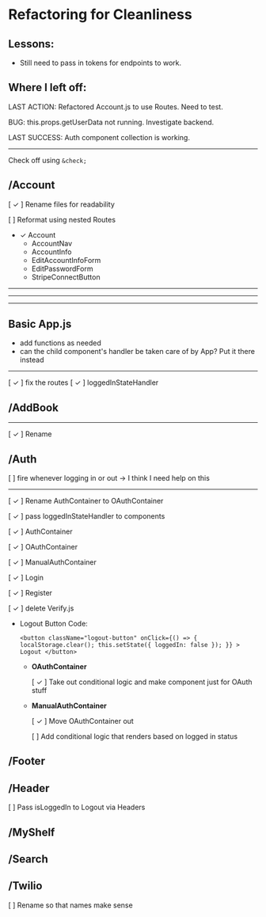 # Refactoring for Cleanliness

## Lessons:

- Still need to pass in tokens for endpoints to work.

## Where I left off:

LAST ACTION: Refactored Account.js to use Routes. Need to test.

BUG: this.props.getUserData not running. Investigate backend.

LAST SUCCESS: Auth component collection is working.

---

Check off using `&check;`

## /Account

[ &check; ] Rename files for readability

[ ] Reformat using nested Routes

- &check; Account
  - AccountNav
  - AccountInfo
  - EditAccountInfoForm
  - EditPasswordForm
  - StripeConnectButton

---

---

---

## Basic App.js

- add functions as needed
- can the child component's handler be taken care of by App? Put it there instead

---

[ &check; ] fix the routes
[ &check; ] loggedInStateHandler

## /AddBook

---

[ &check; ] Rename

## /Auth

[ ] fire whenever logging in or out -> I think I need help on this

---

[ &check; ] Rename AuthContainer to OAuthContainer

[ &check; ] pass loggedInStateHandler to components

[ &check; ] AuthContainer

[ &check; ] OAuthContainer

[ &check; ] ManualAuthContainer

[ &check; ] Login

[ &check; ] Register

[ &check; ] delete Verify.js

- Logout Button Code:

  `<button className="logout-button" onClick={() => { localStorage.clear(); this.setState({ loggedIn: false }); }} > Logout </button>`

  - **OAuthContainer**

    [ &check; ] Take out conditional logic and make component just for OAuth stuff

  - **ManualAuthContainer**

    [ &check; ] Move OAuthContainer out

    [ ] Add conditional logic that renders based on logged in status

## /Footer

## /Header

[ ] Pass isLoggedIn to Logout via Headers

## /MyShelf

## /Search

## /Twilio

[ ] Rename so that names make sense
